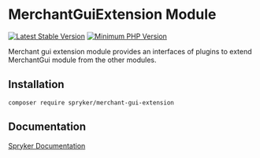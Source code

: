 # MerchantGuiExtension Module
[![Latest Stable Version](https://poser.pugx.org/spryker/merchant-gui-extension/v/stable.svg)](https://packagist.org/packages/spryker/merchant-gui-extension)
[![Minimum PHP Version](https://img.shields.io/badge/php-%3E%3D%208.0-8892BF.svg)](https://php.net/)

Merchant gui extension module provides an interfaces of plugins to extend MerchantGui module from the other modules.

## Installation

```
composer require spryker/merchant-gui-extension
```

## Documentation

[Spryker Documentation](https://docs.spryker.com)
